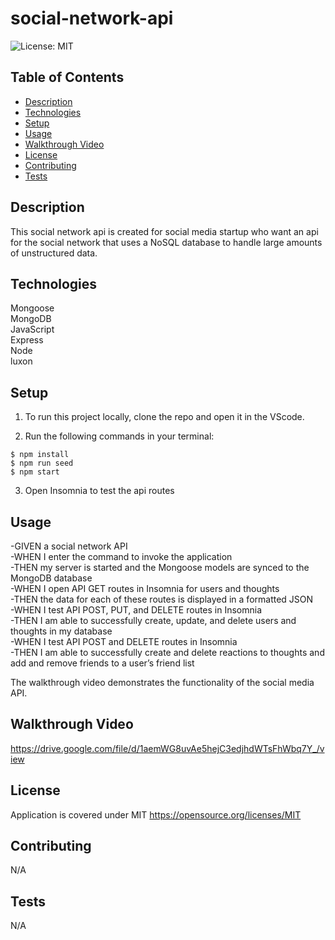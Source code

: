 # social-network-api
![License: MIT](https://img.shields.io/badge/License-MIT-yellow.svg)

## Table of Contents
- [Description](#Description)
- [Technologies](#Technologies)
- [Setup](#Setup)
- [Usage](#Usage)
- [Walkthrough Video](##Walkthrough-Video)
- [License](#License)
- [Contributing](#Contributing)
- [Tests](#Tests)

## Description
This social network api is created for social media startup who want an api for the social network that uses a NoSQL database to handle large amounts of unstructured data.

## Technologies
Mongoose <br />
MongoDB <br />
JavaScript <br />
Express <br />
Node <br />
luxon <br />

## Setup
1. To run this project locally, clone the repo and open it in the VScode.

2. Run the following commands in your terminal:

```
$ npm install
$ npm run seed
$ npm start
```
3. Open Insomnia to test the api routes

## Usage
-GIVEN a social network API <br />
-WHEN I enter the command to invoke the application <br />
-THEN my server is started and the Mongoose models are synced to the MongoDB database <br />
-WHEN I open API GET routes in Insomnia for users and thoughts <br />
-THEN the data for each of these routes is displayed in a formatted JSON <br />
-WHEN I test API POST, PUT, and DELETE routes in Insomnia <br />
-THEN I am able to successfully create, update, and delete users and thoughts in my database <br />
-WHEN I test API POST and DELETE routes in Insomnia <br />
-THEN I am able to successfully create and delete reactions to thoughts and add and remove friends to a user’s friend list <br />

The walkthrough video demonstrates the functionality of the social media API.

## Walkthrough Video
https://drive.google.com/file/d/1aemWG8uvAe5hejC3edjhdWTsFhWbq7Y_/view

## License
Application is covered under MIT https://opensource.org/licenses/MIT

## Contributing
N/A

## Tests
N/A


